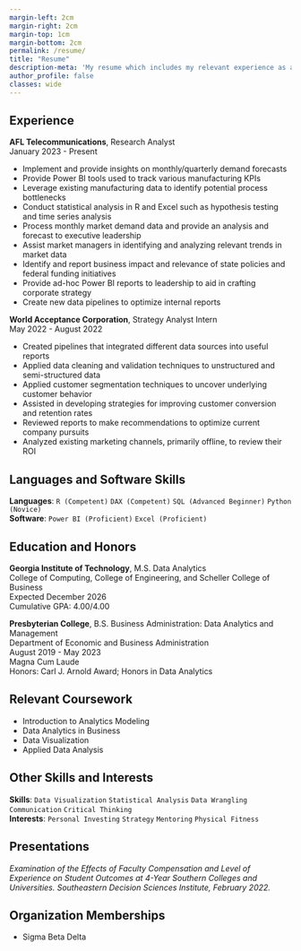 ```yaml
---
margin-left: 2cm
margin-right: 2cm
margin-top: 1cm
margin-bottom: 2cm
permalink: /resume/
title: "Resume"
description-meta: 'My resume which includes my relevant experience as an analyst, programming and other skills, and information on my B.S. and M.S.'
author_profile: false
classes: wide
---
```


## Experience
**AFL Telecommunications**, Research Analyst					  		  
January 2023 - Present
* Implement and provide insights on monthly/quarterly demand forecasts
* Provide Power BI tools used to track various manufacturing KPIs 
* Leverage existing manufacturing data to identify potential process bottlenecks 
* Conduct statistical analysis in R and Excel such as hypothesis testing and time series analysis
* Process monthly market demand data and provide an analysis and forecast to executive leadership 
* Assist market managers in identifying and analyzing relevant trends in market data
* Identify and report business impact and relevance of state policies and federal funding initiatives
* Provide ad-hoc Power BI reports to leadership to aid in crafting corporate strategy 
* Create new data pipelines to optimize internal reports

**World Acceptance Corporation**, Strategy Analyst Intern		            		            
May 2022 - August 2022
* Created pipelines that integrated different data sources into useful reports
* Applied data cleaning and validation techniques to unstructured and semi-structured data
* Applied customer segmentation techniques to uncover underlying customer behavior
* Assisted in developing strategies for improving customer conversion and retention rates
* Reviewed reports to make recommendations to optimize current company pursuits
* Analyzed existing marketing channels, primarily offline, to review their ROI

## Languages and Software Skills
**Languages**: ```R (Competent)```  ```DAX (Competent)``` ```SQL (Advanced Beginner)``` ```Python (Novice)```  
**Software**: ```Power BI (Proficient)``` ```Excel (Proficient)```

## Education and Honors
**Georgia Institute of Technology**, M.S. Data Analytics  
College of Computing, College of Engineering, and Scheller College of Business  
Expected December 2026  
Cumulative GPA: 4.00/4.00

**Presbyterian College**, B.S. Business Administration: Data Analytics and Management  
Department of Economic and Business Administration  
August 2019 - May 2023  
Magna Cum Laude  
Honors: Carl J. Arnold Award; Honors in Data Analytics  

## Relevant Coursework
* Introduction to Analytics Modeling
* Data Analytics in Business
* Data Visualization
* Applied Data Analysis

## Other Skills and Interests
**Skills**: ```Data Visualization``` ```Statistical Analysis``` ```Data Wrangling``` ```Communication``` ```Critical Thinking```  
**Interests**: ```Personal Investing``` ```Strategy``` ```Mentoring``` ```Physical Fitness```

## Presentations
*Examination of the Effects of Faculty Compensation and Level of Experience on Student Outcomes at 4-Year Southern Colleges and Universities. Southeastern Decision Sciences Institute, February 2022.*

## Organization Memberships
* Sigma Beta Delta